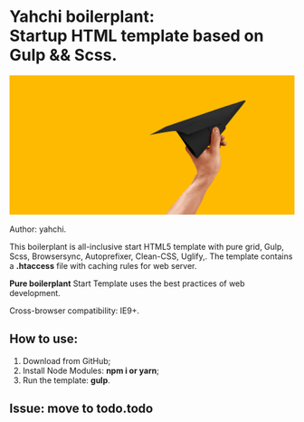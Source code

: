 <h1><strong>Yahchi boilerplant:</strong> <br>Startup HTML template based on Gulp && Scss.</h1>

<p>
	<img src="https://raw.githubusercontent.com/yahchi/yahchi-template/master/src/assets/_img/raiffaisen.jpg" alt="Start HTML Template">
</p>

<p>Author: yahchi.</p>

<p>This boilerplant is all-inclusive start HTML5 template with pure grid, Gulp, Scss, Browsersync, Autoprefixer, Clean-CSS, Uglify,. The template contains a <strong>.htaccess</strong> file with caching rules for web server.</p>

<p><strong>Pure boilerplant</strong> Start Template uses the best practices of web development.</p>

<p>Cross-browser compatibility: IE9+.</p>


<h2>How to use:</h2>

<ol>
	<li>Download from GitHub;</li>
	<li>Install Node Modules: <strong>npm i or yarn</strong>;</li>
	<li>Run the template: <strong>gulp</strong>.</li>
</ol>

<h2>Issue: move to todo.todo</h2>